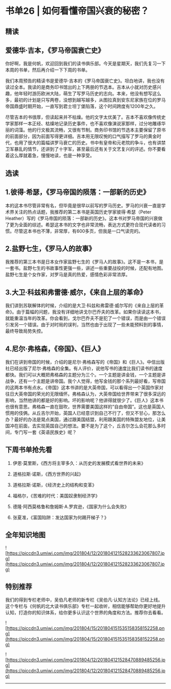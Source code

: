 # 书单26 | 如何看懂帝国兴衰的秘密？

## 精读

## 爱德华·吉本，《罗马帝国衰亡史》

你好啊，我是何帆，欢迎回到我们的读书俱乐部。今天是星期天，我们先复习一下本周的书单，然后再介绍一下下周的书单。

我们本周预告的精读书是爱德华·吉本的《罗马帝国衰亡史》。坦白地讲，我也没有读过全本。我读的是商务印书馆出的上下两册的节选本。吉本从小就对历史感兴趣，他年轻时游历欧洲大陆，萌生了写罗马历史的志向。本来，他没有想写这么多，最初的计划是只写两卷，没想到越写越多，从图拉真到安东尼家族在位的罗马帝国鼎盛时期开始，一直写到君士坦丁堡陷落，这个时间跨度有1200年之久。

尽管吉本的书很厚，但读起来并不枯燥。他的文字太优美了。吉本不喜欢像传统史学家那样一本正经、枯燥地记录历史事件，也不喜欢像演说家那样，过分地雕琢华丽的词藻。他的行文极其流畅，又很有节制。商务印书馆的节选本主要保留了原书的前面部分，因为前面写得更详细。吉本用无限叹惋的口气描写了罗马的黄金时代，也用了很大的篇幅讲罗马衰亡的历史。书中有皇帝和元老院的争斗，也有讲禁卫军暴乱的情节，还讲到了十字军，甚至最后还有关于文艺复兴的评述。你不要看着这么厚就着急，慢慢地读，也是一种享受。

## 选读

## 1.彼得·希瑟，《罗马帝国的陨落：一部新的历史》

本的这本书尽管非常有名，但毕竟是很早以前写的罗马历史。罗马的兴衰一直是学术界关注的热点话题，我推荐的第二本书是英国历史学家彼得·希瑟（Peter Heather）写的《罗马帝国的陨落：一部新的历史》。这本书对罗马帝国的兴衰做了更为全面的综述。希瑟这本书的文字也非常流畅，表达方式更符合现代读者的习惯。尽管这本书也不薄，非常厚，有600多页，但我是一口气读完的。

## 2.盐野七生，《罗马人的故事》

我推荐的第三本书是日本女作家盐野七生的《罗马人的故事》。这不是一本书，是一套书。盐野七生的书故事性更强一些，讲述一些重要战役的时候，还配有地图。盐野七生是个女作家，对罗马是真的热爱，感情色彩非常浓厚。

## 3.大卫·科兹和弗雷德·威尔，《来自上层的革命》

我们讲到苏联解体的时候，介绍的是大卫·科兹和弗雷德·威尔写的《来自上层的革命》。由于篇幅的问题，我没有详细地讲戈尔巴乔夫的改革。如果你读读这本书，就能重温当年的改革。你会看到，戈尔巴乔夫不是犯了一个错误，而是由一个错误引发另一个错误。由于对时局的误判，当然也由于出现了一些未能预料到的事情，最终导致局势失控。

## 4.尼尔·弗格森，《帝国》、《巨人》

我们在讲到帝国的时候，介绍的是尼尔·弗格森写的《帝国》和《巨人》。中信出版社已经出版了尼尔·弗格森的全集。有人评价，说他写书的速度比我们读书的速度都快。我们可以大概把弗格森的主题分为三个。一个主题是讲金钱，一个主题是讲战争，还有一个主题是讲帝国。我个人觉得，他写金钱的那个系列最好看，写帝国的这两本书有点水。《帝国》这本书讲的是大英帝国，可以看得出一个英国作家对往日大英帝国的荣光的无限缅怀。弗格森认为，大英帝国给世界带来了很多深远的影响，当然他讲的都是好的影响。坏的影响呢？他讲得就很少了。《巨人》这本书也很有意思。弗格森一直在鼓吹，世界需要美国这样的“自由帝国”。这也是英国人惯用的伎俩。从丘吉尔开始，英国人已经意识到自己不行了，但又不甘心，那怎么办？最好的办法是晃点美国，通过跟美国结盟，利用跟美国的特殊盟友地位，让美国冲在前面，去实现英国自己的想法。要不是为了这个，丘吉尔怎么会花那么多时间，专门写一套《英语民族史》呢？

## 下周书单抢先看

1. 伊恩·莫里斯，《西方将主宰多久：从历史的发展模式看世界的未来》

2. 道格拉斯·诺斯，《西方世界的兴起》

3. 道格拉斯·诺斯，《经济史上的结构和变革》

4. 福格尔，《苦难的时代：美国奴隶制经济学》

5. 德隆·阿西莫格鲁和詹姆斯·A.罗宾逊，《国家为什么会失败》

6. 张夏准，《富国陷阱：发达国家为何踢开梯子？》

## 全年知识地图

![https://piccdn3.umiwi.com/img/201804/12/201804121528233623067807.jpg](https://piccdn3.umiwi.com/img/201804/12/201804121528233623067807.jpg)

## 特别推荐

我们的得到专栏老师中，吴伯凡老师的新专栏《吴伯凡·认知方法论》已经上线。这个专栏与《何帆的北大读书俱乐部》专栏一起收听，相信能够帮助你更好地提升认知，打造你的知识体系，给你更多认识这个世界的角度和方法。推荐你去看看。

![https://piccdn3.umiwi.com/img/201804/15/201804151535158358152258.png](https://piccdn3.umiwi.com/img/201804/15/201804151535158358152258.png)

![https://piccdn3.umiwi.com/img/201804/12/201804121528470889485256.jpg](https://piccdn3.umiwi.com/img/201804/12/201804121528470889485256.jpg)

---
